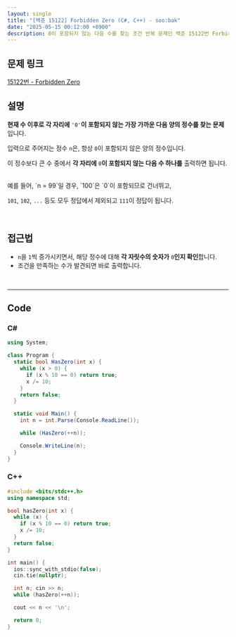 ```yaml
---
layout: single
title: "[백준 15122] Forbidden Zero (C#, C++) - soo:bak"
date: "2025-05-15 00:12:00 +0900"
description: 0이 포함되지 않는 다음 수를 찾는 조건 반복 문제인 백준 15122번 Forbidden Zero 문제의 C# 및 C++ 풀이 및 해설
---
```


## 문제 링크
[15122번 - Forbidden Zero](https://www.acmicpc.net/problem/15122)

## 설명
**현재 수 이후로 각 자리에** `'0'`**이 포함되지 않는 가장 가까운 다음 양의 정수를 찾는 문제**입니다.

입력으로 주어지는 정수 `n`은, 항상 `0`이 포함되지 않은 양의 정수입니다.

이 정수보다 큰 수 중에서 **각 자리에** `0`**이 포함되지 않는 다음 수 하나를** 출력하면 됩니다.

<br>
예를 들어, `n = 99`일 경우, `100`은 `0`이 포함되므로 건너뛰고,

`101`, `102`, `...` 등도 모두 정답에서 제외되고 `111`이 정답이 됩니다.

<br>

## 접근법

- `n`을 `1`씩 증가시키면서, 해당 정수에 대해 **각 자릿수의 숫자가** `0`**인지 확인**합니다.
- 조건을 만족하는 수가 발견되면 바로 출력합니다.

<br>

---

## Code

### C#

```csharp
using System;

class Program {
  static bool HasZero(int x) {
    while (x > 0) {
      if (x % 10 == 0) return true;
      x /= 10;
    }
    return false;
  }

  static void Main() {
    int n = int.Parse(Console.ReadLine());

    while (HasZero(++n));

    Console.WriteLine(n);
  }
}
```

### C++

```cpp
#include <bits/stdc++.h>
using namespace std;

bool hasZero(int x) {
  while (x) {
    if (x % 10 == 0) return true;
    x /= 10;
  }
  return false;
}

int main() {
  ios::sync_with_stdio(false);
  cin.tie(nullptr);

  int n; cin >> n;
  while (hasZero(++n));

  cout << n << '\n';

  return 0;
}
```
